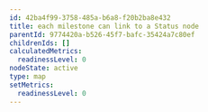 ```yaml
---
id: 42ba4f99-3758-485a-b6a8-f20b2ba8e432
title: each milestone can link to a Status node
parentId: 9774420a-b526-45f7-bafc-35424a7c80ef
childrenIds: []
calculatedMetrics:
  readinessLevel: 0
nodeState: active
type: map
setMetrics:
  readinessLevel: 0
---
```

